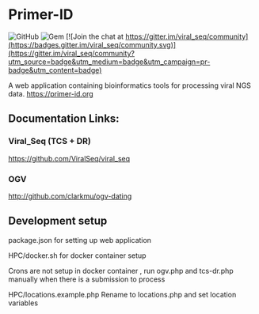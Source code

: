 # Primer-ID

![GitHub](https://img.shields.io/github/license/viralseq/viral_seq)
![Gem](https://img.shields.io/gem/dt/viral_seq?color=%23E9967A)
[![Join the chat at https://gitter.im/viral_seq/community](https://badges.gitter.im/viral_seq/community.svg)](https://gitter.im/viral_seq/community?utm_source=badge&utm_medium=badge&utm_campaign=pr-badge&utm_content=badge)

A web application containing bioinformatics tools for processing viral NGS data. https://primer-id.org

## Documentation Links:

### Viral_Seq (TCS + DR)

https://github.com/ViralSeq/viral_seq

### OGV

http://github.com/clarkmu/ogv-dating

## Development setup

package.json for setting up web application

HPC/docker.sh for docker container setup

Crons are not setup in docker container , run ogv.php and tcs-dr.php manually when there is a submission to process

HPC/locations.example.php
Rename to locations.php and set location variables
